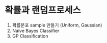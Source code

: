 # 확률과 랜덤프로세스

1. 확률분포 sample 만들기 (Uniform, Gaussian)
2. Naive Bayes Classifier
3. GP Classification
